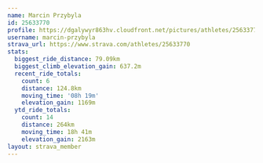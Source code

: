 ```yaml
---
name: Marcin Przybyla
id: 25633770
profile: https://dgalywyr863hv.cloudfront.net/pictures/athletes/25633770/12947173/2/large.jpg
username: marcin-przybyla
strava_url: https://www.strava.com/athletes/25633770
stats:
  biggest_ride_distance: 79.09km
  biggest_climb_elevation_gain: 637.2m
  recent_ride_totals:
    count: 6
    distance: 124.8km
    moving_time: '08h 19m'
    elevation_gain: 1169m
  ytd_ride_totals:
    count: 14
    distance: 264km
    moving_time: 18h 41m
    elevation_gain: 2163m
layout: strava_member
--- 
```

